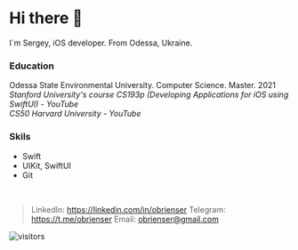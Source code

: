 # Hi there :wave:
I`m Sergey, iOS developer. From Odessa, Ukraine.<br>

### Education
Odessa State Environmental University. Computer Science. Master. 2021<br>
*Stanford University's course CS193p (Developing Applications for iOS using SwiftUI) - YouTube*<br>
*CS50 Harvard University - YouTube*<br>

### Skils
* Swift<br>
* UIKit, SwiftUI<br>
* Git<br>
<br>

> LinkedIn: https://linkedin.com/in/obrienser
> Telegram: https://t.me/obrienser
> Email: obrienser@gmail.com

![visitors](https://visitor-badge.glitch.me/badge?page_id=obrienser)
